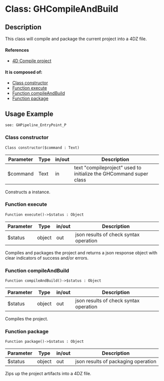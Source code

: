 <!-- Type your summary here -->

# Class: GHCompileAndBuild
## Description
This class will compile and package the current project into a 4DZ file.

#### References
* [4D Compile project](https://doc.4d.com/4Dv20R3/4D/20-R3/Compile-project.301-6531339.en.html)

#### It is composed of:
* [Class constructor](#class-constructor)
* [Function execute](#function-execute)
* [Function compileAndBuild](#function-compileAndBuild)
* [Function package](#function-package)


## Usage Example
```4d
see: GHPipeline_EntryPoint_P
```

<h3 id="class-constructor">Class constructor</h3>

```4D
Class constructor($command : Text)
```
| Parameter | Type | in/out | Description |
|---|---|---|---|
| $command | Text | in | text "compileproject" used to initialize the GHCommand super class |

Constructs a instance.

<h3 id="function-execute">Function execute</h3>

```4D
Function execute()->$status : Object
```
| Parameter | Type   | in/out | Description |
| --------- | ------ | ------ | ----------- |
| $status | object | out | json results of check syntax operation |

Compiles and packages the project and returns a json response object with clear indicators of success and/or errors.

<h3 id="function-compileAndBuild">Function compileAndBuild</h3>

```4D
Function compileAndBuild()->$status : Object
```
| Parameter | Type   | in/out | Description |
| --------- | ------ | ------ | ----------- |
| $status | object | out | json results of check syntax operation |

Compiles the project.

<h3 id="function-package">Function package</h3>

```4D
Function package()->$status : Object
```
| Parameter | Type   | in/out | Description |
| --------- | ------ | ------ | ----------- |
| $status | object | out | json results of packaging operation |

Zips up the project artifacts into a 4DZ file.



